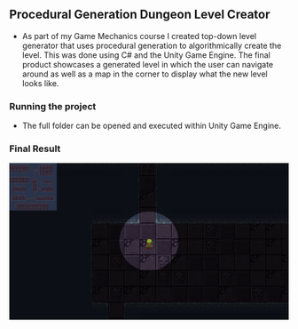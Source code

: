 ## Procedural Generation Dungeon Level Creator
 - As part of my Game Mechanics course I created top-down level generator that uses procedural generation to algorithmically create the level.  This was done using C# and the Unity Game Engine. The final product showcases a generated level in which the user can navigate around as well 
as a map in the corner to display what the new level looks like.

### Running the project
- The full folder can be opened and executed within Unity Game Engine. 


### Final Result 
<img src='Screenshots/Proj_Screenshot.png'/>


